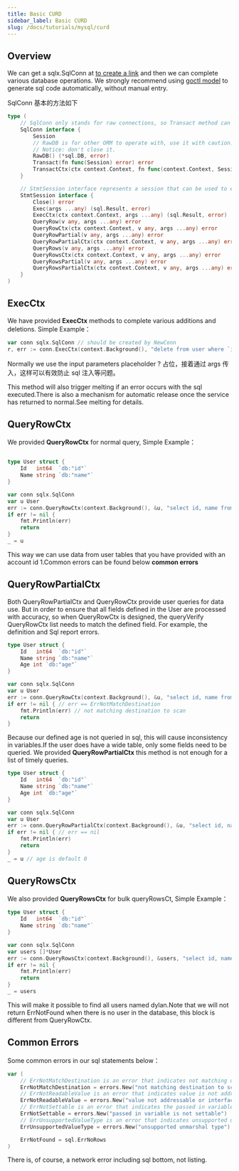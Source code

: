 ```yaml
---
title: Basic CURD
sidebar_label: Basic CURD
slug: /docs/tutorials/mysql/curd
---
```


## Overview
We can get a sqlx.SqlConn at [ to create a link](/docs/tutorials/mysql/connection) and then we can complete various database operations. We strongly recommend using [goctl model](/docs/tutorials/cli/model) to generate sql code automatically, without manual entry.

SqlConn 基本的方法如下
```go
type (
    // SqlConn only stands for raw connections, so Transact method can be called.
    SqlConn interface {
        Session
        // RawDB is for other ORM to operate with, use it with caution.
        // Notice: don't close it.
        RawDB() (*sql.DB, error)
        Transact(fn func(Session) error) error
        TransactCtx(ctx context.Context, fn func(context.Context, Session) error) error
    }

    // StmtSession interface represents a session that can be used to execute statements.
    StmtSession interface {
        Close() error
        Exec(args ...any) (sql.Result, error)
        ExecCtx(ctx context.Context, args ...any) (sql.Result, error)
        QueryRow(v any, args ...any) error
        QueryRowCtx(ctx context.Context, v any, args ...any) error
        QueryRowPartial(v any, args ...any) error
        QueryRowPartialCtx(ctx context.Context, v any, args ...any) error
        QueryRows(v any, args ...any) error
        QueryRowsCtx(ctx context.Context, v any, args ...any) error
        QueryRowsPartial(v any, args ...any) error
        QueryRowsPartialCtx(ctx context.Context, v any, args ...any) error
    }
)
```

## ExecCtx
We have provided **ExecCtx** methods to complete various additions and deletions. Simple Example：

```go
var conn sqlx.SqlConn // should be created by NewConn
r, err := conn.ExecCtx(context.Background(), "delete from user where `id` = ?", 1)
```

Normally we use the input parameters placeholder ? 占位，接着通过 args 传入，这样可以有效防止 sql 注入等问题。

This method will also trigger melting if an error occurs with the sql executed.There is also a mechanism for automatic release once the service has returned to normal.See melting for details.

## QueryRowCtx
We provided **QueryRowCtx** for normal query, Simple Example：

```go

type User struct {
    Id   int64  `db:"id"`
    Name string `db:"name"`
}

var conn sqlx.SqlConn
var u User
err := conn.QueryRowCtx(context.Background(), &u, "select id, name from user where id = ? limit 1", 1)
if err != nil {
    fmt.Println(err)
    return
}
_ = u
```

This way we can use data from user tables that you have provided with an account id 1.Common errors can be found below **common errors**

## QueryRowPartialCtx
Both QueryRowPartialCtx and QueryRowCtx provide user queries for data use. But in order to ensure that all fields defined in the User are processed with accuracy, so when QueryRowCtx is designed, the queryVerify QueryRowCtx list needs to match the defined field. For example, the definition and Sql report errors.
```go
type User struct {
    Id   int64  `db:"id"`
    Name string `db:"name"`
    Age int `db:"age"`
}

var conn sqlx.SqlConn
var u User
err := conn.QueryRowCtx(context.Background(), &u, "select id, name from user where id = ? limit 1", 1)
if err != nil { // err == ErrNotMatchDestination
    fmt.Println(err) // not matching destination to scan
    return
}
```
Because our defined age is not queried in sql, this will cause inconsistency in variables.If the user does have a wide table, only some fields need to be queried. We provided  **QueryRowPartialCtx** this method is not enough for a list of timely queries.

```go
type User struct {
    Id   int64  `db:"id"`
    Name string `db:"name"`
    Age int `db:"age"`
}

var conn sqlx.SqlConn
var u User
err := conn.QueryRowPartialCtx(context.Background(), &u, "select id, name from user where id = ? limit 1", 1)
if err != nil { // err == nil
    fmt.Println(err) 
    return
}
_ = u // age is default 0
```

## QueryRowsCtx
We also provided **QueryRowsCtx** for bulk queryRowsCt, Simple Example：

```go
type User struct {
    Id   int64  `db:"id"`
    Name string `db:"name"`
}

var conn sqlx.SqlConn
var users []*User
err := conn.QueryRowsCtx(context.Background(), &users, "select id, name from user where name = ?", "dylan")
if err != nil {
    fmt.Println(err)
    return
}
_ = users
```
This will make it possible to find all users named dylan.Note that we will not return ErrNotFound when there is no user in the database, this block is different from QueryRowCtx.


## Common Errors
Some common errors in our sql statements below：

```go
var (
    // ErrNotMatchDestination is an error that indicates not matching destination to scan.
    ErrNotMatchDestination = errors.New("not matching destination to scan")
    // ErrNotReadableValue is an error that indicates value is not addressable or interfaceable.
    ErrNotReadableValue = errors.New("value not addressable or interfaceable")
    // ErrNotSettable is an error that indicates the passed in variable is not settable.
    ErrNotSettable = errors.New("passed in variable is not settable")
    // ErrUnsupportedValueType is an error that indicates unsupported unmarshal type.
    ErrUnsupportedValueType = errors.New("unsupported unmarshal type")

    ErrNotFound = sql.ErrNoRows
)
```

There is, of course, a network error including sql bottom, not listing.
